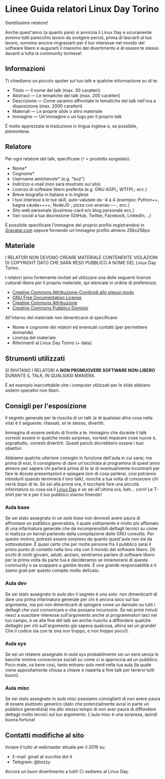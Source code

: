 # Linee Guida relatori Linux Day Torino

Gentilissimo relatore!

Anche quest'anno (a quanto pare) si avvicina il Linux Day e sicuramente avremo tutti parecchio lavoro da svolgere perciò, prima di lasciarti al tuo lavoro, vorremo ancora ringraziarti per il tuo interesse nel mondo del software libero e augurarti il massimo del divertimento e di essere te stesso davanti a tutta la community torinese!

## Informazioni

Ti chiediamo un piccolo spoiler sul tuo talk e qualche informazione su di te:

* Titolo — Il nome del talk (max. 30 caratteri)
* Abstract — Le tematiche del talk (max. 200 caratteri)
* Descrizione — Come saranno affrontate le tematiche del talk nell'ora a disposizione (max. 2000 caratteri)
* Materiali — Le proprie slide o altro materiale
* Immagine — Un'immagine o un logo per il proprio talk

È molto apprezzata la traduzione in lingua inglese e, se possibile, piemontese.

## Relatore

Per ogni relatore del talk, specificare (`*` = prodotto surgelato):

* Nome\*
* Cognome\*
* Username amichevole\* (e.g. "boz")
* Indirizzo e-mail (non sarà mostrato sul sito)
* Licenza di software libero preferita (e.g. GNU AGPL; WTFPL; ecc.)
* Breve biografia in Italiano e in Inglese
* I tuoi interessi e le tue skill, auto-valutate da -4 a 4 (esempio: Python++, bagna càuda++++, NodeJS-, pizza con ananas----, ecc.)
* Sito web personale (business-card e/o blog personale ecc.)
* Vari social a tua discrezione (GitHub, Twitter, Facebook, LinkedIn, ..)

È possibile specificare l'immagine del proprio profilo registrandosi in [Gravatar.com](https://it.gravatar.com) oppure fornendo un'immagine profilo almeno 256x256px.

## Materiale

I RELATORI NON DEVONO CREARE MATERIALE CONTENENTE VIOLAZIONI DI COPYRIGHT DATO CHE SARÀ RESO PUBBLICO A NOME DEL Linux Day Torino.

I relatori sono fortemente invitati ad utilizzare una delle seguenti licenze culturali libere per il proprio materiale, qui elencate in ordine di preferenza:

* [Creative Commons Attribuzione-Condividi allo stesso modo](https://creativecommons.org/licenses/by-sa/4.0/deed.it)
* [GNU Free Documentation License](https://www.gnu.org/licenses/fdl.html)
* [Creative Commons Attribuzione](https://creativecommons.org/licenses/by/4.0/deed.it)
* [Creative Commons Pubblico Dominio](https://creativecommons.org/publicdomain/zero/1.0/deed.it)

All'interno del materiale non dimenticarsi di specificare:

* Nome e cognome dei relatori ed eventuali contatti (per permettere domande)
* Licenza del materiale
* Riferimenti al Linux Day Torino (+ data)

## Strumenti utilizzati

SI INVITANO I RELATORI A **NON PROMUOVERE SOFTWARE NON-LIBERO** DURANTE IL TALK, IN QUALSIASI MANIERA.

È ad esempio inaccettabile che i computer utilizzati per le slide abbiano sistemi operativi non liberi.

## Consigli per l'esposizione

Il segreto generale per la riuscita di un talk (e di qualsiasi altra cosa nella vita) è il seguente: rilassati, sii te stesso, divertiti.

Immagina di essere seduto di fronte a te. Immagino che durante il talk vorresti essere in qualche modo sorpreso, vorresti imparare cose nuove e, soprattutto, vorresti divertirti. Questi perciò dovrebbero essere i tuoi obiettivi.

Abbiamo qualche ulteriore consiglio in funzione dell'aula in cui sarai, ma prima di essi, ti consigliamo di dare un'occhiata al programma di quest'anno almeno per sapere chi parlerà prima di te (e di eventualmente incontrarli per fare le dovute presentazioni e spiegare loro di cosa parlerai, così potranno introdurti quando terminerà il loro talk), nonchè a tua volta di conoscere chi verrà dopo di te. Se sei alla prima ora, ti toccherè fare una piccola infarinatura su cosa sia il [Linux Day](http://linuxday.it/) e se sei all'ultima ora, beh... corri! Le T-shirt per te e per il tuo pubblico stanno finendo!

### Aula base

Se sei stato assegnato in un _aula base_ non dovresti avere paura di affrontare un pubblico generalista, il quale solitamente è molto più affamato di una infarinatura generale che da incomprensibili dettagli tecnici su come si realizza un kernel partendo dalla compilazione delle GNU coreutils. Per questo motivo, potresti essere sorpreso da quanto quest'aula non sia da sottovalutare. È quasi certo che per molte persone fra il pubblico sarai il primo punto di contatto nella loro vita con il mondo del software libero. Gli occhi di molti giovani, adulti, anziani, sentiranno parlare di software libero per la prima volta da parte tua e decideranno se innamorarsi di questa community o se scappare a gambe levate. È una grande responsabilità e ti siamo grati per questo compito molto delicato.

### Aula dev

Se sei stato assegnato in _aula dev_ il segreto è uno solo: non dimenticarti di dare una prima infarinatura generale per chi è ancora laico sul tuo argomento, ma poi non dimenticarti di spingere come un dannato su tutti i dettagli che vuoi comunicare e che possano incuriosire. Se nei primi minuti riesci a suscitare interesse sull'argomento anche ai programmatori laici nel tuo campo, e se alla fine del talk sei anche riuscito a diffondere qualche dettaglio per chi sull'argomento già sapeva qualcosa, allora sei un grande! Che il codice sia con te (ma non troppo, e non troppo poco!).

### Aula sys

Se sei un relatore assegnato in _aula sys_ probabilmente sei un nerd senza le benchè minime conoscenze sociali su come ci si approccia ad un pubblico. Poco male, va bene così, tanto entrano solo nerd nella tua aula (la quale viene appositamente chiusa a chiave e riaperta a fine talk per tenervi tutti buoni).

### Aula misc

Se sei stato assegnato in _aula misc_ possiamo consigliarti di non avere paura di essere piuttosto generico (dato che potenzialmente avrai in parte un pubblico generalista) ma allo stesso tempo di non aver paura di diffondere dettagli molto tecnici sul tuo argomento. L'aula misc è una sorpresa, quindi buona fortuna!

## Contatti modifiche al sito

Inviare il tutto al webmaster attuale per il 2019 su:

* E-mail: gmail at succhia dot it
* Telegram: @bozzy

Ancora un buon divertimento a tutti! Ci vediamo al Linux Day.
